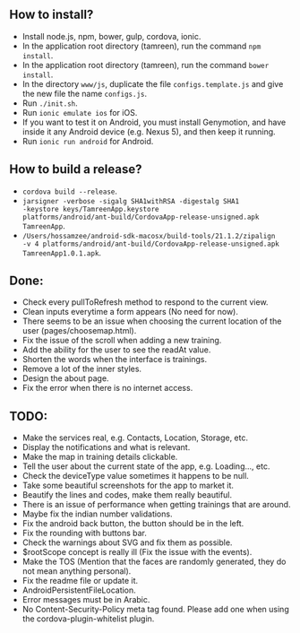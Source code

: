 
## How to install?
- Install node.js, npm, bower, gulp, cordova, ionic.
- In the application root directory (tamreen), run the command <code>npm install</code>.
- In the application root directory (tamreen), run the command <code>bower install</code>.
- In the directory <code>www/js</code>, duplicate the file <code>configs.template.js</code> and give the new file the name <code>configs.js</code>.
- Run <code>./init.sh</code>.
- Run <code>ionic emulate ios</code> for iOS.
- If you want to test it on Android, you must install Genymotion, and have inside it any Android device (e.g. Nexus 5), and then keep it running.
- Run <code>ionic run android</code> for Android.

## How to build a release?
- <code>cordova build --release</code>.
- <code>jarsigner -verbose -sigalg SHA1withRSA -digestalg SHA1 -keystore keys/TamreenApp.keystore platforms/android/ant-build/CordovaApp-release-unsigned.apk TamreenApp</code>.
- <code>/Users/hossamzee/android-sdk-macosx/build-tools/21.1.2/zipalign -v 4 platforms/android/ant-build/CordovaApp-release-unsigned.apk TamreenApp1.0.1.apk</code>.

## Done:
- Check every pullToRefresh method to respond to the current view.
- Clean inputs everytime a form appears (No need for now).
- There seems to be an issue when choosing the current location of the user (pages/choosemap.html).
- Fix the issue of the scroll when adding a new training.
- Add the ability for the user to see the readAt value.
- Shorten the words when the interface is trainings.
- Remove a lot of the inner styles.
- Design the about page.
- Fix the error when there is no internet access.

## TODO:
- Make the services real, e.g. Contacts, Location, Storage, etc.
- Display the notifications and what is relevant.
- Make the map in training details clickable.
- Tell the user about the current state of the app, e.g. Loading..., etc.
- Check the deviceType value sometimes it happens to be null.
- Take some beautiful screenshots for the app to market it.
- Beautify the lines and codes, make them really beautiful.
- There is an issue of performance when getting trainings that are around.
- Maybe fix the indian number validations.
- Fix the android back button, the button should be in the left.
- Fix the rounding with buttons bar.
- Check the warnings about SVG and fix them as possible.
- $rootScope concept is really ill (Fix the issue with the events).
- Make the TOS (Mention that the faces are randomly generated, they do not mean anything personal).
- Fix the readme file or update it.
- AndroidPersistentFileLocation.
- Error messages must be in Arabic.
 - No Content-Security-Policy meta tag found. Please add one when using the cordova-plugin-whitelist plugin.
